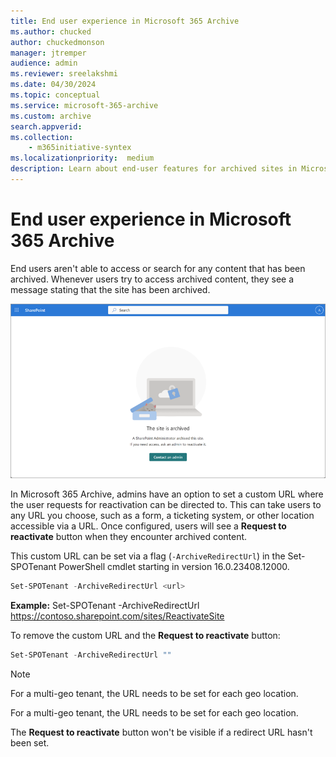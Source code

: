 ```yaml
---
title: End user experience in Microsoft 365 Archive
ms.author: chucked
author: chuckedmonson
manager: jtremper
audience: admin
ms.reviewer: sreelakshmi
ms.date: 04/30/2024
ms.topic: conceptual
ms.service: microsoft-365-archive
ms.custom: archive
search.appverid:
ms.collection:
    - m365initiative-syntex
ms.localizationpriority:  medium
description: Learn about end-user features for archived sites in Microsoft 365 Archive.
---
```


# End user experience in Microsoft 365 Archive

End users aren't able to access or search for any content that has been archived. Whenever users try to access archived content, they see a message stating that the site has been archived.

![Screenshot of the Site is archived message end users receive when they try to access content that has been archived.](../media/m365-archive/site-is-archived-message.png)

In Microsoft 365 Archive, admins have an option to set a custom URL where the user requests for reactivation can be directed to. This can take users to any URL you choose, such as a form, a ticketing system, or other location accessible via a URL. Once configured, users will see a **Request to reactivate** button when they encounter archived content.

This custom URL can be set via a flag (``-ArchiveRedirectUrl``) in the Set-SPOTenant PowerShell cmdlet starting in version 16.0.23408.12000.

```PowerShell
Set-SPOTenant -ArchiveRedirectUrl <url>
```

**Example:** Set-SPOTenant -ArchiveRedirectUrl <https://contoso.sharepoint.com/sites/ReactivateSite>

To remove the custom URL and the **Request to reactivate**  button:

```PowerShell
Set-SPOTenant -ArchiveRedirectUrl ""
```

> [!NOTE]
>For a multi-geo tenant, the URL needs to be set for each geo location.




For a multi-geo tenant, the URL needs to be set for each geo location.

The **Request to reactivate** button won't be visible if a redirect URL hasn't been set.
